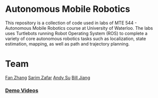 # Autonomous Mobile Robotics
This repository is a collection of code used in labs of MTE 544 - Autonomous Mobile Robotics course at University of Waterloo. The labs uses Turtlebots running Robot Operating System (ROS) to complete a variety of core autonomous robotics tasks such as localization, state estimation, mapping, as well as path and trajectory planning.

# Team
[Fan Zhang](https://github.com/fanwashere)
[Sarim Zafar](https://github.com/sarimzafar)
[Andy Su](https://github.com/andycodehut)
[Bill Jiang](https://github.com/BillWenChaoJiang)

### [Demo Videos](https://drive.google.com/drive/folders/1PYJ0aHjkj7IZXcnW6H81Siq_tMnnlOYW)
